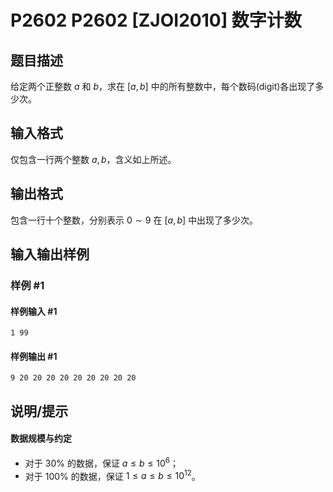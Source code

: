 # P2602 P2602 [ZJOI2010] 数字计数

## 题目描述

给定两个正整数 $a$ 和 $b$，求在 $[a,b]$ 中的所有整数中，每个数码(digit)各出现了多少次。

## 输入格式

仅包含一行两个整数 $a,b$，含义如上所述。

## 输出格式

包含一行十个整数，分别表示 $0\sim 9$ 在 $[a,b]$ 中出现了多少次。

## 输入输出样例

### 样例 #1

#### 样例输入 #1

```
1 99
```

#### 样例输出 #1

```
9 20 20 20 20 20 20 20 20 20
```

## 说明/提示

#### 数据规模与约定

- 对于 $30\%$ 的数据，保证 $a\le b\le10^6$；
- 对于 $100\%$ 的数据，保证 $1\le a\le b\le 10^{12}$。
